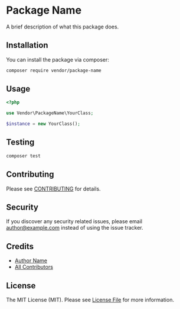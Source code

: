 # Package Name

A brief description of what this package does.

## Installation

You can install the package via composer:

```bash
composer require vendor/package-name
```

## Usage

```php
<?php

use Vendor\PackageName\YourClass;

$instance = new YourClass();
```

## Testing

```bash
composer test
```

## Contributing

Please see [CONTRIBUTING](CONTRIBUTING.md) for details.

## Security

If you discover any security related issues, please email author@example.com instead of using the issue tracker.

## Credits

- [Author Name](https://github.com/authorusername)
- [All Contributors](../../contributors)

## License

The MIT License (MIT). Please see [License File](LICENSE.md) for more information.
